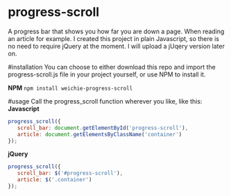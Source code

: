 # progress-scroll
A progress bar that shows you how far you are down a page. When reading an article for example. I created this project in plain Javascript, so there is no need to require jQuery at the moment. I will upload a jUqery version later on.

#installation
You can choose to either download this repo and import the progress-scroll.js file in your project yourself, or use NPM to install it.

**NPM**
```npm install weichie-progress-scroll```

#usage
Call the progress_scroll function wherever you like, like this:
**Javascript**
```javascript
progress_scroll({
   scroll_bar: document.getElementById('progress-scroll'),
   article: document.getElementsByClassName('container')
});
```
**jQuery**
```javascript
progress_scroll({
   scroll_bar: $('#progress-scroll'),
   article: $('.container')
});
```